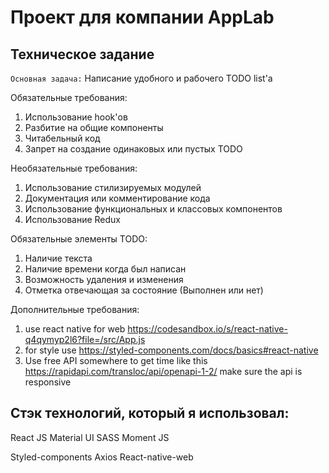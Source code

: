 # Проект для компании AppLab

## Техническое задание

`Основная задача:` Написание удобного и рабочего TODO list'а

Обязательные требования:
1. Использование hook'ов
2. Разбитие на общие компоненты
3. Читабельный код
4. Запрет на создание одинаковых или пустых TODO
 
Необязательные требования:
1. Использование стилизируемых модулей
2. Документация или комментирование кода
3. Использование функциональных и классовых компонентов
4. Использование Redux
 
Обязательные элементы TODO:
1. Наличие текста
2. Наличие времени когда был написан
3. Возможность удаления и изменения
4. Отметка отвечающая за состояние (Выполнен или нет)

Дополнительные требования:
1. use react native for web https://codesandbox.io/s/react-native-q4qymyp2l6?file=/src/App.js
2. for style use https://styled-components.com/docs/basics#react-native
3. Use free API somewhere to get time like this https://rapidapi.com/transloc/api/openapi-1-2/
make sure the api is responsive

## Стэк технологий, который я использовал:

React JS
Material UI
SASS
Moment JS

Styled-components
Axios
React-native-web

